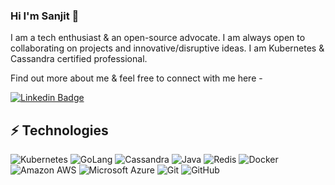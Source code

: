 ### Hi I'm Sanjit 👋

I am a tech enthusiast & an open-source advocate. I am always open to collaborating on projects and innovative/disruptive ideas. 
I am Kubernetes & Cassandra certified professional.

Find out more about me & feel free to connect with me here -

[![Linkedin Badge](https://img.shields.io/badge/-sanjitmohanty-blue?style=flat-square&logo=Linkedin&logoColor=white&link=https://www.linkedin.com/in/sanjit-mohanty/)](https://www.linkedin.com/in/sanjit-mohanty/)

## ⚡ Technologies

![Kubernetes](https://img.shields.io/badge/kubernetes-green?style=flat-square&logo=kubernetes)
![GoLang](https://img.shields.io/badge/golang-brightgreen?style=flat-square&logo=golang)
![Cassandra](https://img.shields.io/badge/cassandra-yellow?style=flat-square&logo=cassandra)
![Java](https://img.shields.io/badge/-java-E34A86?style=flat-square&logo=java)
![Redis](https://img.shields.io/badge/-Redis-black?style=flat-square&logo=Redis)
![Docker](https://img.shields.io/badge/-Docker-black?style=flat-square&logo=docker)
![Amazon AWS](https://img.shields.io/badge/Amazon%20AWS-232F3E?style=flat-square&logo=amazon-aws)
![Microsoft Azure](https://img.shields.io/badge/Microsoft%20Azure-232F7E?style=flat-square&logo=microsoft-azure)
![Git](https://img.shields.io/badge/-Git-black?style=flat-square&logo=git)
![GitHub](https://img.shields.io/badge/-GitHub-181717?style=flat-square&logo=github)

